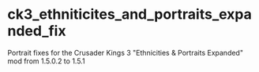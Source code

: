 # ck3_ethniticites_and_portraits_expanded_fix
Portrait fixes for the Crusader Kings 3 "Ethnicities &amp; Portraits Expanded" mod from 1.5.0.2 to 1.5.1
